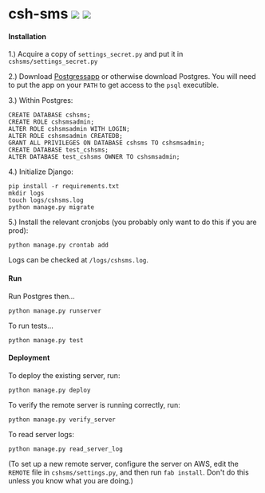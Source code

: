 # csh-sms <a href="https://travis-ci.org/charityscience/csh-sms/builds"><img src="https://img.shields.io/travis/charityscience/csh-sms.svg"></a> <a href="https://codecov.io/github/charityscience/csh-sms"><img src="https://img.shields.io/codecov/c/github/charityscience/csh-sms.svg"></a>

#### Installation

1.) Acquire a copy of `settings_secret.py` and put it in `cshsms/settings_secret.py`

2.) Download [Postgressapp](https://postgresapp.com/) or otherwise download Postgres. You will need to put the app on your `PATH` to get access to the `psql` executible.

3.) Within Postgres:

```
CREATE DATABASE cshsms;
CREATE ROLE cshsmsadmin;
ALTER ROLE cshsmsadmin WITH LOGIN;
ALTER ROLE cshsmsadmin CREATEDB;
GRANT ALL PRIVILEGES ON DATABASE cshsms TO cshsmsadmin;
CREATE DATABASE test_cshsms;
ALTER DATABASE test_cshsms OWNER TO cshsmsadmin;
```

4.) Initialize Django:

```
pip install -r requirements.txt
mkdir logs
touch logs/cshsms.log
python manage.py migrate
```

5.) Install the relevant cronjobs (you probably only want to do this if you are prod):

```
python manage.py crontab add
```

Logs can be checked at `/logs/cshsms.log`.


#### Run

Run Postgres then...

```
python manage.py runserver
```

To run tests...

```
python manage.py test
```


#### Deployment


To deploy the existing server, run:

```
python manage.py deploy
```


To verify the remote server is running correctly, run:

```
python manage.py verify_server
```

To read server logs:

```
python manage.py read_server_log
```

(To set up a new remote server, configure the server on AWS, edit the `REMOTE` file in `cshsms/settings.py`, and then run `fab install`. Don't do this unless you know what you are doing.)

